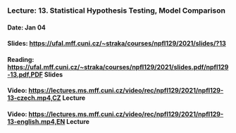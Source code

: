 ### Lecture: 13. Statistical Hypothesis Testing, Model Comparison
#### Date: Jan 04
#### Slides: https://ufal.mff.cuni.cz/~straka/courses/npfl129/2021/slides/?13
#### Reading: https://ufal.mff.cuni.cz/~straka/courses/npfl129/2021/slides.pdf/npfl129-13.pdf,PDF Slides
#### Video: https://lectures.ms.mff.cuni.cz/video/rec/npfl129/2021/npfl129-13-czech.mp4,CZ Lecture
#### Video: https://lectures.ms.mff.cuni.cz/video/rec/npfl129/2021/npfl129-13-english.mp4,EN Lecture
